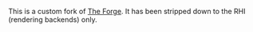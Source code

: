 This is a custom fork of [The Forge](https://github.com/ConfettiFX/The-Forge).
It has been stripped down to the RHI (rendering backends) only.